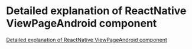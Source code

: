 # Detailed explanation of ReactNative ViewPageAndroid component
[Detailed explanation of ReactNative ViewPageAndroid component](https://aiwithcloud.com/2022/09/15/detailed_explanation_of_reactnative_viewpageandroid_component/)